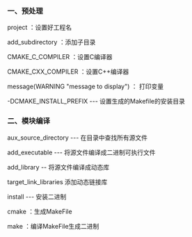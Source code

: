 ### 一、预处理

project ：设置好工程名

add_subdirectory ：添加子目录

CMAKE_C_COMPILER ：设置C编译器

CMAKE_CXX_COMPILER ：设置C++编译器

message(WARNING  "message to display") ： 打印变量

-DCMAKE_INSTALL_PREFIX --- 设置生成的Makefile的安装目录

### 二、模块编译

aux_source_directory --- 在目录中查找所有源文件

add_executable  --- 将源文件编译成二进制可执行文件

add_library  -- 将源文件编译成动态库

target_link_libraries 添加动态链接库

install  --- 安装二进制

cmake ：生成MakeFile

make ：编译MakeFile生成二进制











